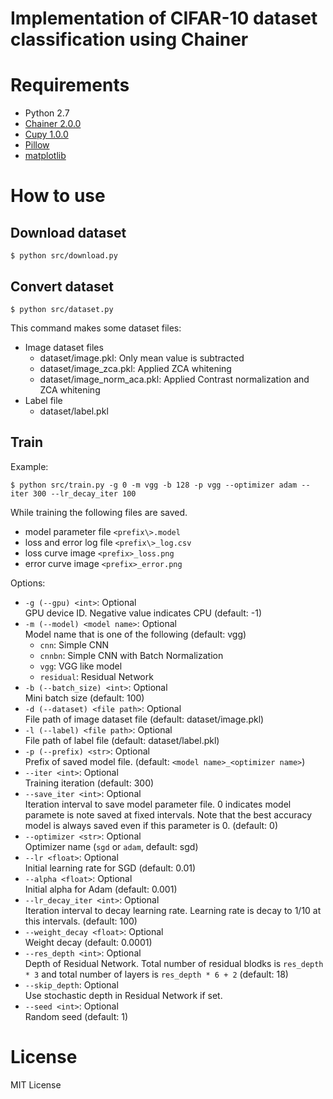 # Implementation of CIFAR-10 dataset classification using Chainer

# Requirements

* Python 2.7
* [Chainer 2.0.0](http://chainer.org/)
* [Cupy 1.0.0](http://docs.cupy.chainer.org/en/stable/)
* [Pillow](https://pypi.python.org/pypi/Pillow/)
* [matplotlib](http://matplotlib.org/)

# How to use

## Download dataset

```
$ python src/download.py
```

## Convert dataset

```
$ python src/dataset.py
```

This command makes some dataset files:

* Image dataset files
    * dataset/image.pkl: Only mean value is subtracted
    * dataset/image_zca.pkl: Applied ZCA whitening
    * dataset/image_norm_aca.pkl: Applied Contrast normalization and ZCA whitening
* Label file
    * dataset/label.pkl

## Train

Example:
```
$ python src/train.py -g 0 -m vgg -b 128 -p vgg --optimizer adam --iter 300 --lr_decay_iter 100
```

While training the following files are saved.
* model parameter file `<prefix\>.model`
* loss and error log file `<prefix\>_log.csv`
* loss curve image `<prefix>_loss.png`
* error curve image `<prefix>_error.png`

Options:

* `-g (--gpu) <int>`: Optional  
GPU device ID. Negative value indicates CPU (default: -1)
* `-m (--model) <model name>`: Optional  
Model name that is one of the following (default: vgg)
    * `cnn`: Simple CNN
    * `cnnbn`: Simple CNN with Batch Normalization
    * `vgg`: VGG like model
    * `residual`: Residual Network
* `-b (--batch_size) <int>`: Optional  
Mini batch size (default: 100)
* `-d (--dataset) <file path>`: Optional  
File path of image dataset file (default: dataset/image.pkl)
* `-l (--label) <file path>`: Optional  
File path of label file (default: dataset/label.pkl)
* `-p (--prefix) <str>`: Optional  
Prefix of saved model file. (default: `<model name>_<optimizer name>`)
* `--iter <int>`: Optional  
Training iteration (default: 300)
* `--save_iter <int>`: Optional  
Iteration interval to save model parameter file. 0 indicates model paramete is note saved at fixed intervals. Note that the best accuracy model is always saved even if this parameter is 0. (default: 0)
* `--optimizer <str>`: Optional  
Optimizer name (`sgd` or `adam`, default: sgd)
* `--lr <float>`: Optional  
Initial learning rate for SGD (default: 0.01)
* `--alpha <float>`: Optional  
Initial alpha for Adam (default: 0.001)
* `--lr_decay_iter <int>`: Optional  
Iteration interval to decay learning rate. Learning rate is decay to 1/10 at this intervals. (default: 100)
* `--weight_decay <float>`: Optional  
Weight decay (default: 0.0001)
* `--res_depth <int>`: Optional  
Depth of Residual Network. Total number of residual blodks is `res_depth * 3` and total number of layers is `res_depth * 6 + 2` (default: 18)
* `--skip_depth`: Optional  
Use stochastic depth in Residual Network if set.
* `--seed <int>`: Optional  
Random seed (default: 1)

# License

MIT License
